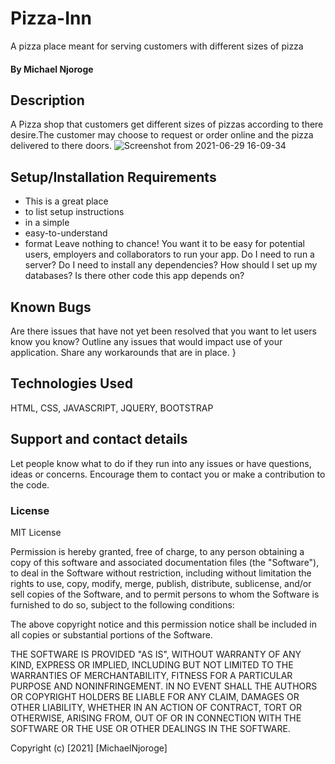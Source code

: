 # Pizza-Inn
A pizza place meant for serving customers with different sizes of pizza
#### By **Michael Njoroge**
## Description
A Pizza shop that customers get different sizes of pizzas according to there desire.The customer may choose to request or order online and the pizza delivered to there doors.
![Screenshot from 2021-06-29 16-09-34](https://user-images.githubusercontent.com/82443451/123803019-921e2100-d8f4-11eb-9378-3ecb499a518c.png)

## Setup/Installation Requirements
* This is a great place
* to list setup instructions
* in a simple
* easy-to-understand
* format
Leave nothing to chance! You want it to be easy for potential users, employers and collaborators to run your app. Do I need to run a server? Do I need to install any dependencies? How should I set up my databases? Is there other code this app depends on?
## Known Bugs
Are there issues that have not yet been resolved that you want to let users know you know? Outline any issues that would impact use of your application. Share any workarounds that are in place. }
## Technologies Used
HTML, CSS, JAVASCRIPT, JQUERY, BOOTSTRAP
## Support and contact details
Let people know what to do if they run into any issues or have questions, ideas or concerns.  Encourage them to contact you or make a contribution to the code.
### License
MIT License

Permission is hereby granted, free of charge, to any person obtaining a copy
of this software and associated documentation files (the "Software"), to deal
in the Software without restriction, including without limitation the rights
to use, copy, modify, merge, publish, distribute, sublicense, and/or sell
copies of the Software, and to permit persons to whom the Software is
furnished to do so, subject to the following conditions:

The above copyright notice and this permission notice shall be included in all
copies or substantial portions of the Software.

THE SOFTWARE IS PROVIDED "AS IS", WITHOUT WARRANTY OF ANY KIND, EXPRESS OR
IMPLIED, INCLUDING BUT NOT LIMITED TO THE WARRANTIES OF MERCHANTABILITY,
FITNESS FOR A PARTICULAR PURPOSE AND NONINFRINGEMENT. IN NO EVENT SHALL THE
AUTHORS OR COPYRIGHT HOLDERS BE LIABLE FOR ANY CLAIM, DAMAGES OR OTHER
LIABILITY, WHETHER IN AN ACTION OF CONTRACT, TORT OR OTHERWISE, ARISING FROM,
OUT OF OR IN CONNECTION WITH THE SOFTWARE OR THE USE OR OTHER DEALINGS IN THE
SOFTWARE.

Copyright (c) [2021] [MichaelNjoroge]
